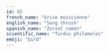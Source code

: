 ```yaml
---
id: 85
french_name: "Grive musicienne"
english_name: "Song thrush"
spanish_name: "Zorzal común"
scientific_name: "Turdus philomelos"
emoji: "bird"
---
```

